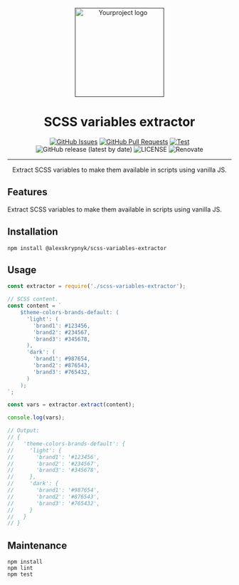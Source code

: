 <p align="center">
  <a href="" rel="noopener">
  <img width=200px height=200px src="https://placehold.jp/000000/ffffff/200x200.png?text=SCSS+variables+extractor&css=%7B%22border-radius%22%3A%22%20100px%22%7D" alt="Yourproject logo"></a>
</p>

<h1 align="center">SCSS variables extractor</h1>

<div align="center">

[![GitHub Issues](https://img.shields.io/github/issues/AlexSkrypnyk/scss-variables-extractor.svg)](https://github.com/AlexSkrypnyk/scss-variables-extractor/issues)
[![GitHub Pull Requests](https://img.shields.io/github/issues-pr/AlexSkrypnyk/scss-variables-extractor.svg)](https://github.com/AlexSkrypnyk/scss-variables-extractor/pulls)
[![Test](https://github.com/AlexSkrypnyk/scss-variables-extractor/actions/workflows/test.yml/badge.svg)](https://github.com/AlexSkrypnyk/scss-variables-extractor/actions/workflows/test.yml)
![GitHub release (latest by date)](https://img.shields.io/github/v/release/AlexSkrypnyk/scss-variables-extractor)
![LICENSE](https://img.shields.io/github/license/AlexSkrypnyk/scss-variables-extractor)
![Renovate](https://img.shields.io/badge/renovate-enabled-green?logo=renovatebot)

</div>

---

<p align="center"> Extract SCSS variables to make them available in scripts using vanilla JS.
    <br>
</p>


## Features

Extract SCSS variables to make them available in scripts using vanilla JS.

## Installation

    npm install @alexskrypnyk/scss-variables-extractor

## Usage

```javascript
const extractor = require('./scss-variables-extractor');

// SCSS content.
const content = `
    $theme-colors-brands-default: (
      'light': (
        'brand1': #123456,
        'brand2': #234567,
        'brand3': #345678,
      ),
      'dark': (
        'brand1': #987654,
        'brand2': #876543,
        'brand3': #765432,
      )
    );
`;

const vars = extractor.extract(content);

console.log(vars);

// Output:
// {
//   'theme-colors-brands-default': {
//     'light': {
//       'brand1': '#123456',
//       'brand2': '#234567',
//       'brand3': '#345678',
//     },
//     'dark': {
//       'brand1': '#987654',
//       'brand2': '#876543',
//       'brand3': '#765432',
//     }
//   }
// }

```

## Maintenance
    npm install
    npm lint
    npm test

